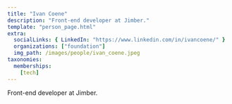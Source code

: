 ```yaml
---
title: "Ivan Coene"
description: "Front-end developer at Jimber."
template: "person_page.html"
extra:
  socialLinks: { LinkedIn: "https://www.linkedin.com/in/ivancoene/" }
  organizations: ["foundation"]
  img_path: /images/people/ivan_coene.jpeg
taxonomies:
  memberships:
    [tech]
---
```


Front-end developer at Jimber.